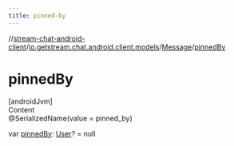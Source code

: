 ```yaml
---
title: pinned-by
---
```

//[stream-chat-android-client](../../../index.md)/[io.getstream.chat.android.client.models](../index.md)/[Message](index.md)/[pinnedBy](pinnedBy.md)



# pinnedBy  
[androidJvm]  
Content  
@SerializedName(value = pinned_by)  
  
var [pinnedBy](pinnedBy.md): [User](../User/index.md)? = null  



